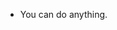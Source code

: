 
<!---
XXbbeii/XXbbeii is a ✨ special ✨ repository because its `README.md` (this file) appears on your GitHub profile.
You can click the Preview link to take a look at your changes.
--->
- You can do anything.

